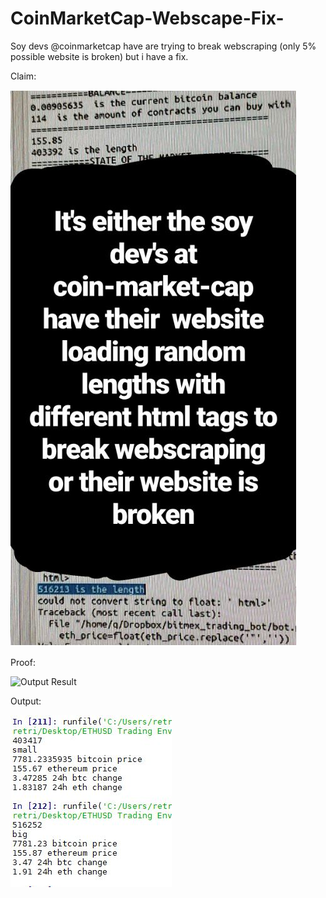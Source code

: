 # CoinMarketCap-Webscape-Fix-
Soy devs @coinmarketcap have are trying to break webscraping (only 5% possible website is broken) but i have a fix.

Claim:

![Output Result](https://github.com/RetributionByRevenue/CoinMarketCap-Webscape-Fix-/blob/master/claim.JPG?raw=true?)

Proof:

![Output Result](https://github.com/RetributionByRevenue/CoinMarketCap-Webscape-Fix-/blob/master/proof.gif?raw=true?)

Output:

![Output Result](https://github.com/RetributionByRevenue/CoinMarketCap-Webscape-Fix-/blob/master/output.JPG?raw=true?)
